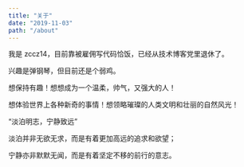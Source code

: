 ```yaml
---
title: "关于"
date: "2019-11-03"
path: "/about"
---
```


我是 zccz14，目前靠被雇佣写代码恰饭，已经从技术博客党里退休了。

兴趣是弹钢琴，但目前还是个弱鸡。

想保持有趣！想想成为一个温柔，帅气，又强大的人！

想体验世界上各种新奇的事情！想领略璀璨的人类文明和壮丽的自然风光！

“淡泊明志，宁静致远”

淡泊并非无欲无求，而是有着更加高远的追求和欲望；

宁静亦非默默无闻，而是有着坚定不移的前行的意志。
